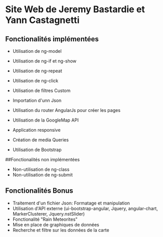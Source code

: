 # Site Web de Jeremy Bastardie et Yann Castagnetti


## Fonctionalités implémentées

- Utilisation de ng-model
- Utilisation de ng-if et ng-show
- Utilisation de ng-repeat
- Utilisation de ng-click
- Utilisation de filtres Custom
- Importation d'unn Json

- Utilisation du router AngularJs pour créer les pages
- Utilisation de la GoogleMap API
- Application responsive
- Création de media Queries
- Utilisation de Bootstrap

##Fonctionalités non implémentées

- Non-utilisation de ng-class
- Non-utilisation de ng-submit

## Fonctionalités Bonus

- Traitement d'un fichier Json: Formatage et manipulation
- Utilisation d'API externe (ui-bootstrap-angular, Jquery, angular-chart, MarkerClusterer, Jquery.nstSlider)
- Fonctionalité "Rain Meteorites"
- Mise en place de graphiques de données
- Recherche et filtre sur les données de la carte
